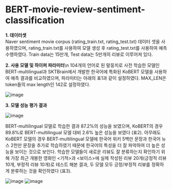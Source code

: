 # BERT-movie-review-sentiment-classification

**1.	데이터셋** \
Naver sentiment movie corpus (rating_train.txt, rating_test.txt) 데이터 셋을 사용하였으며, rating_train.txt를 사용하여 모델 생성 후 rating_test.txt를 사용하여 예측 수행하였다. Train data는 15만개, Test data는 5만개의 리뷰로 이루어져 있다.

**2.	사용 모델 및 하이퍼 파라미터**\n
104개의 언어로 된 말뭉치로 사전 학습한 모델인 BERT-multilingual과 SKTBrain에서 개발한 한국어에 특화된 KoBERT 모델을 사용하여 예측 결과를 비교하였으며, 파라미터는 아래의 표1과 같이 설정하였다. MAX_LEN은 token들의 max length인 142로 설정하였다.

![image](https://user-images.githubusercontent.com/79245351/159128262-82056638-277f-4825-b606-4d9042c9d11b.png)

**3.	 모델 성능 평가 결과**

![image](https://user-images.githubusercontent.com/79245351/159128273-2f5cfbe9-debe-4d16-bdce-6f12fab5219a.png)

BERT-multilingual 모델로 학습한 결과 87.2%의 성능을 보였으며, KoBERT의 경우 89.8%로 BERT-multilingual 모델 대비 2.6% 높은 성능을 보였다 (표2). 아무래도 KoBERT 모델의 경우 BERT-multilingual 모델에 한국어 위키 5백만 문장과 한국어 뉴스 2천만 문장을 추가로 학습하였기 때문에 한국어의 특성을 더 잘 파악하여 더 높은 성능을 보이는 것으로 보인다.
학습한 모델들이 새로운 리뷰도 잘 분류하는지 확인하기 위해 가장 최근 개봉한 영화인 <기적>과 <보이스>에 실제 작성된 리뷰 20개(긍정적 리뷰 10개, 부정적 리뷰 10개)로 테스트 해본 결과, 두 모델 모두 긍정/부정적 리뷰를 정확하게 분류하는 것을 확인하였다 (표3).

![image](https://user-images.githubusercontent.com/79245351/159128282-85e1a49f-023c-401b-9506-37c6ed57d2e4.png)
![image](https://user-images.githubusercontent.com/79245351/159128317-45ad7880-7058-4196-8415-31daa6e29aec.png)
